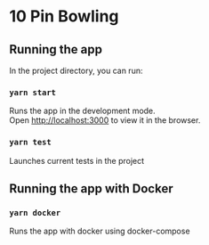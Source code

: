# 10 Pin Bowling
## Running the app

In the project directory, you can run:

### `yarn start`

Runs the app in the development mode.\
Open [http://localhost:3000](http://localhost:3000) to view it in the browser.


### `yarn test`

Launches current tests in the project

## Running the app with Docker

### `yarn docker`

Runs the app with docker using docker-compose